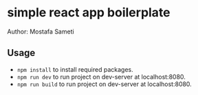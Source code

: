 # simple react app boilerplate
Author: Mostafa Sameti

## Usage
* `npm install` to install required packages.
* `npm run dev` to run project on dev-server at localhost:8080.
* `npm run build` to run project on dev-server at localhost:8080.
